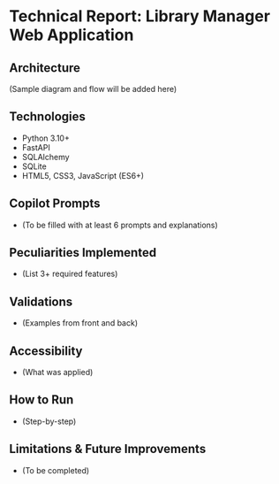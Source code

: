 # Technical Report: Library Manager Web Application

## Architecture

(Sample diagram and flow will be added here)

## Technologies
- Python 3.10+
- FastAPI
- SQLAlchemy
- SQLite
- HTML5, CSS3, JavaScript (ES6+)

## Copilot Prompts
- (To be filled with at least 6 prompts and explanations)

## Peculiarities Implemented
- (List 3+ required features)

## Validations
- (Examples from front and back)

## Accessibility
- (What was applied)

## How to Run
- (Step-by-step)

## Limitations & Future Improvements
- (To be completed)
